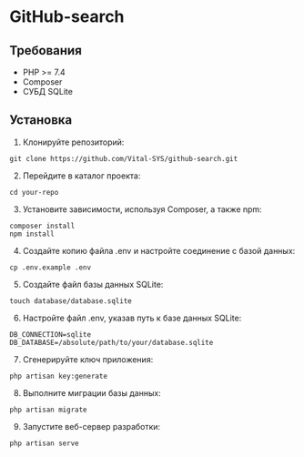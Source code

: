# GitHub-search

## Требования

- PHP >= 7.4
- Composer
- СУБД SQLite

## Установка

1. Клонируйте репозиторий:
```
git clone https://github.com/Vital-SYS/github-search.git
```
2. Перейдите в каталог проекта:
```
cd your-repo
```
3. Установите зависимости, используя Composer, а также npm:
```
composer install
npm install
```
4. Создайте копию файла .env и настройте соединение с базой данных:
```
cp .env.example .env
```
5. Создайте файл базы данных SQLite:
```
touch database/database.sqlite
```
6. Настройте файл .env, указав путь к базе данных SQLite:
```
DB_CONNECTION=sqlite
DB_DATABASE=/absolute/path/to/your/database.sqlite
```
7. Сгенерируйте ключ приложения:
```
php artisan key:generate
```
8. Выполните миграции базы данных:
```
php artisan migrate
```
9. Запустите веб-сервер разработки:
```
php artisan serve
```
